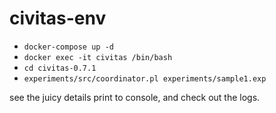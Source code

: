 # civitas-env

- `docker-compose up -d`
- `docker exec -it civitas /bin/bash`
- `cd civitas-0.7.1`
- `experiments/src/coordinator.pl experiments/sample1.exp`

see the juicy details print to console, and check out the logs.
